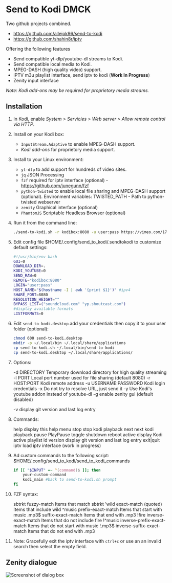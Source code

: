 # Send to Kodi DMCK

Two github projects combined.

* https://github.com/allejok96/send-to-kodi
* https://github.com/shahin8r/iptv

Offering the following features

* Send compatible yt-dlp/youtube-dl streams to Kodi.
* Send compatible local media to Kodi.
* MPEG-DASH (high quality video) support.
* IPTV m3u playlist interface, send iptv to kodi (__Work In Progress__)
* Zenity input interface

*Note: Kodi add-ons may be required for proprietory media streams.*

## Installation

1. In Kodi, enable *System > Servicies > Web server > Allow remote control via HTTP*.
2. Install on your Kodi box:

   * `InputStream.Adaptive` to enable MPEG-DASH support.
   * *Kodi add-ons* for proprietory media support.
3. Install to your Linux environment:

   * `yt-dlp`           to add support for hundreds of video sites.
   * `jq`               JSON Processing
   * `fzf`              required for iptv interface (optional) - https://github.com/junegunn/fzf
   * `python-twisted`   to enable local file sharing and MPEG-DASH support (optional). Environment variables: TWISTED_PATH - Path to python-twisted webserver
   * `zenity`           Graphical interface (optional)
   * `PhantomJS`        Scriptable Headless Browser (optional)
4. Run it from the command line:

   ```bash
   ./send-to-kodi.sh -r kodibox:8080 -u user:pass https://vimeo.com/174312494
   ```
5. Edit config file $HOME/.config/send_to_kodi/.sendtokodi to customize default settings:

   ```bash
   #!/usr/bin/env bash
   GUI=0
   DOWNLOAD_DIR=.
   KODI_YOUTUBE=0
   SEND_RAW=0
   REMOTE="kodibox:8080"
   LOGIN="user:pass"
   HOST_NAME="$(hostname -I | awk '{print $1}')" #ipv4
   SHARE_PORT=8080
   RESOLUTION_HEIGHT=""
   BYPASS_LIST=("soundcloud.com" "yp.shoutcast.com")
   #display available formats
   LISTFORMATS=0
   ```
6. Edit `send-to-kodi.desktop` add your credentials then copy it to your user folder (optional):

   ```bash
   chmod 600 send-to-kodi.desktop
   mkdir -p ~/.local/bin ~/.local/share/applications
   cp send-to-kodi.sh ~/.local/bin/send-to-kodi
   cp send-to-kodi.desktop ~/.local/share/applications/
   ```
7. Options:

   -d DIRECTORY           Temporary download directory for high quality streaming
   -l PORT                Local port number used for file sharing (default 8080)
   -r HOST:PORT           Kodi remote address
   -u USERNAME:PASSWORD   Kodi login credentials
   -x                     Do not try to resolve URL, just send it
   -y                     Use Kodi's youtube addon instead of youtube-dl
   -g                     enable zenity gui (default disabled)

   -v                     display git version and last log entry
8. Commands:

   help                   display this help menu
   stop                   stop kodi playback
   next                   next kodi playback
   pause                  PlayPause toggle
   shutdown
   reboot
   active                 display Kodi active playlist id
   version                display git version and last log entry
   exit|quit
   iptv                   load iptv interface (work in progress)
9. Ad custom commands to the following script: $HOME/.config/send_to_kodi/send_to_kodi_commands

   ```bash
   if [[ "$INPUT" =~ ^(command)$ ]]; then
       your-custom-command
       kodi_main #back to send-to-kodi.sh prompt
   fi
   ```
10. FZF syntax:

    sbtrkt       fuzzy-match	                Items that match sbtrkt
    'wild        exact-match (quoted)	        Items that include wild
    ^music       prefix-exact-match	            Items that start with music
    .mp3$        suffix-exact-match	            Items that end with .mp3
    !fire	     inverse-exact-match	        Items that do not include fire
    !^music      inverse-prefix-exact-match	    Items that do not start with music
    !.mp3$       inverse-suffix-exact-match	    Items that do not end with .mp3
11. Note: Gracefully exit the iptv interface with `ctrl+c` or use an an invalid search then select the empty field.

## Zenity dialogue

 ![Screenshot of dialog box](https://user-images.githubusercontent.com/7693838/119225728-d94f1000-bb05-11eb-9ff2-5a32d2974f55.png)
